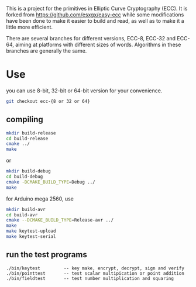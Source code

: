 This is a project for the primitives in Elliptic Curve Cryptography (ECC). It is forked from https://github.com/esxgx/easy-ecc while some modifications have been done to make it  easier to build and read, as well as to make it a little more efficient.

There are several branches for different versions, ECC-8, ECC-32 and ECC-64, aiming at platforms with different sizes of words. Algorithms in these branches are generally the same.

# Use 

you can use 8-bit, 32-bit or 64-bit version for your convenience. 

```sh
git checkout ecc-{8 or 32 or 64}
```

## compiling 

```sh
mkdir build-release 
cd build-release
cmake ../
make
```

or 

```sh 
mkdir build-debug 
cd build-debug 
cmake -DCMAKE_BUILD_TYPE=Debug ../
make 
``` 

for Arduino mega 2560, use 

```sh 
mkdir build-avr 
cd build-avr 
cmake --DCMAKE_BUILD_TYPE=Release-avr ../
make 
make keytest-upload 
make keytest-serial
```

## run the test programs 

```
./bin/keytest         -- key make, encrypt, decrypt, sign and verify 
./bin/pointtest       -- test scalar multipication or point addition
./bin/fieldtest       -- test number multiplication and squaring
```

